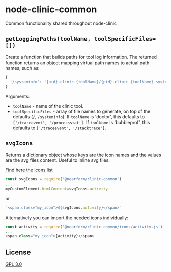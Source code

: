 # node-clinic-common

Common functionality shared throughout node-clinic

## `getLoggingPaths(toolName, toolSpecificFiles=[])`

Create a function that builds paths for tool log information. The returned function returns an object mapping virtual path names to actual path names, such as:

```js
{
  '/systeminfo': '{pid}.clinic-{toolName}/{pid}.clinic-{toolName}-systeminfo'
}
```

Arguments:
  - `toolName` - name of the clinic tool.
  - `toolSpecificFiles` - array of file names to generate, on top of the defaults (`/`, `/systeminfo`).
    If `toolName` is 'doctor', this defaults to `['/traceevent', '/processstat']`.
    If `toolName` is 'bubbleprof', this defaults to `['/traceevent', '/stacktrace']`.


## `svgIcons`
Returns a dictionary object whose keys are the icon names and the values are the svg files content.
Useful to inline svg files.

[Find here the icons list](https://github.com/nearform/node-clinic-common/blob/feature/svg-icons/icons/icons.md)

```js
const svgIcons = require('@nearform/clinic-common')
...
myCustomElement.htmlContent=svgIcons.activity
```

or

```js
`<span class="my_icon">${svgIcons.activity}</span>`
```


Alternatively you can import the needed icons individually:
```js
const activity = require('@nearform/clinic-common/icons/activity.js')
...
<span class="my_icon">{activity}</span>
```


## License

[GPL 3.0](LICENSE)
